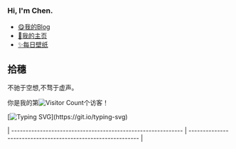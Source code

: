 ### Hi, I'm Chen.

- [😋我的Blog](https://blog-lake-nine-74.vercel.app/)
- [🥇我的主页](https://ichen.vip)
- [✨每日壁纸](https://bing.ichen.vip/)

## 拾穗
  不驰于空想,不骛于虚声。

你是我的第![Visitor Count](https://profile-counter.glitch.me/ichenc/count.svg)个访客！

[![Typing SVG](https://readme-typing-svg.demolab.com?font=Fira+Code&duration=3000&pause=1000&width=435&lines=go+for+it+!+just+do+it+!)](https://git.io/typing-svg)

| ------------------------------------------------------------ | ------------------------------------------------------------ |
